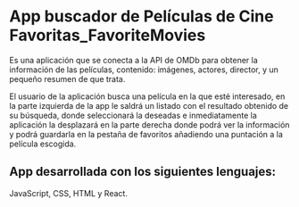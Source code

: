 # App buscador de Películas de Cine Favoritas_FavoriteMovies

Es una aplicación que se conecta a la API de OMDb para obtener la información de las películas,
contenido: imágenes, actores, director, y un pequeño resumen de que trata.

El usuario de la aplicación busca una película en la que esté interesado, en la parte izquierda de la app
le saldrá un listado con el resultado obtenido de su búsqueda, donde seleccionará la deseadas e inmediatamente
la aplicación la desplazará en la parte derecha donde podrá ver la información
y podrá guardarla en la pestaña de favoritos añadiendo una puntación a la película escogida.

## App desarrollada con los siguientes lenguajes:

JavaScript, CSS, HTML y React.



